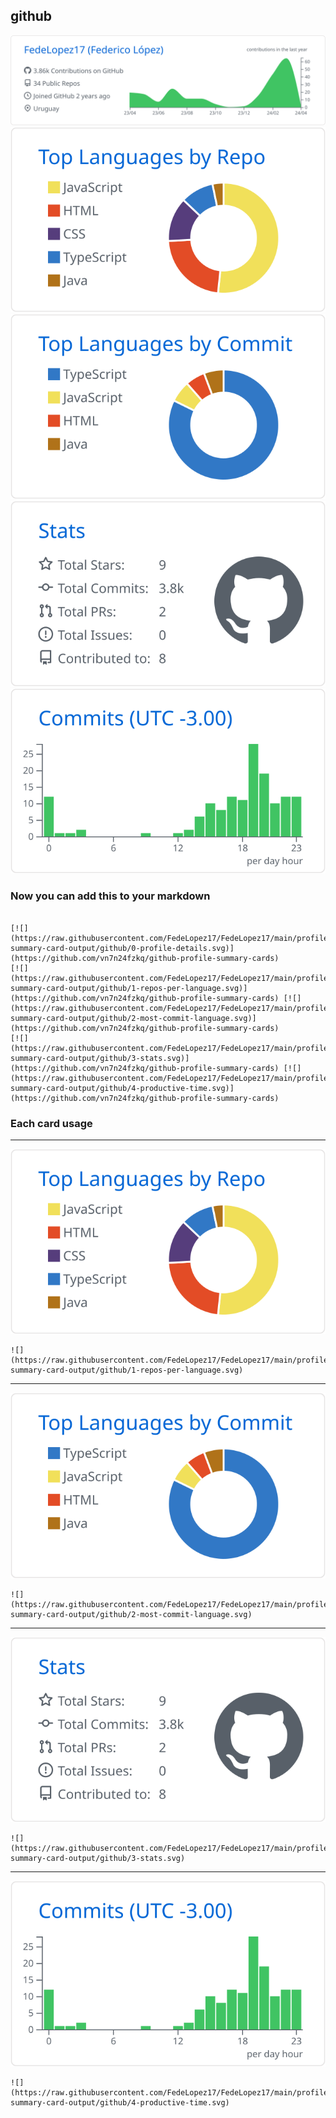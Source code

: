 ## github

[![](./0-profile-details.svg)](https://github.com/vn7n24fzkq/github-profile-summary-cards)
[![](./1-repos-per-language.svg)](https://github.com/vn7n24fzkq/github-profile-summary-cards) [![](./2-most-commit-language.svg)](https://github.com/vn7n24fzkq/github-profile-summary-cards)
[![](./3-stats.svg)](https://github.com/vn7n24fzkq/github-profile-summary-cards) [![](./4-productive-time.svg)](https://github.com/vn7n24fzkq/github-profile-summary-cards)
### Now you can add this to your markdown
```

[![](https://raw.githubusercontent.com/FedeLopez17/FedeLopez17/main/profile-summary-card-output/github/0-profile-details.svg)](https://github.com/vn7n24fzkq/github-profile-summary-cards)
[![](https://raw.githubusercontent.com/FedeLopez17/FedeLopez17/main/profile-summary-card-output/github/1-repos-per-language.svg)](https://github.com/vn7n24fzkq/github-profile-summary-cards) [![](https://raw.githubusercontent.com/FedeLopez17/FedeLopez17/main/profile-summary-card-output/github/2-most-commit-language.svg)](https://github.com/vn7n24fzkq/github-profile-summary-cards)
[![](https://raw.githubusercontent.com/FedeLopez17/FedeLopez17/main/profile-summary-card-output/github/3-stats.svg)](https://github.com/vn7n24fzkq/github-profile-summary-cards) [![](https://raw.githubusercontent.com/FedeLopez17/FedeLopez17/main/profile-summary-card-output/github/4-productive-time.svg)](https://github.com/vn7n24fzkq/github-profile-summary-cards)

```

### Each card usage
---

![](./1-repos-per-language.svg)

```
![](https://raw.githubusercontent.com/FedeLopez17/FedeLopez17/main/profile-summary-card-output/github/1-repos-per-language.svg)
```

    

---

![](./2-most-commit-language.svg)

```
![](https://raw.githubusercontent.com/FedeLopez17/FedeLopez17/main/profile-summary-card-output/github/2-most-commit-language.svg)
```

    

---

![](./3-stats.svg)

```
![](https://raw.githubusercontent.com/FedeLopez17/FedeLopez17/main/profile-summary-card-output/github/3-stats.svg)
```

    

---

![](./4-productive-time.svg)

```
![](https://raw.githubusercontent.com/FedeLopez17/FedeLopez17/main/profile-summary-card-output/github/4-productive-time.svg)
```

    
